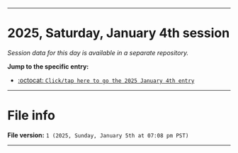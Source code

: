 
***

# 2025, Saturday, January 4th session

_Session data for this day is available in a separate repository._

**Jump to the specific entry:**

- [:octocat: `Click/tap here to go the 2025 January 4th entry`](https://github.com/seanpm2001/SeansLifeArchive_Images_TinyTower_Y2025/tree/SeansLifeArchive_Images_TinyTower_Y2025_Main-dev/2025/01_January/04/)

***

# File info

**File version:** `1 (2025, Sunday, January 5th at 07:08 pm PST)`

***
